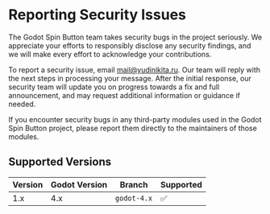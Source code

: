 # Reporting Security Issues

The Godot Spin Button team takes security bugs in the project seriously. We appreciate your efforts to responsibly disclose any security findings, and we will make every effort to acknowledge your contributions.

To report a security issue, email <mail@yudinikita.ru>. Our team will reply with the next steps in processing your message. After the initial response, our security team will update you on progress towards a fix and full announcement, and may request additional information or guidance if needed.

If you encounter security bugs in any third-party modules used in the Godot Spin Button project, please report them directly to the maintainers of those modules.

## Supported Versions

| Version | Godot Version | Branch | Supported  |
| ------- | ----|-----|------------- |
| 1.x  | 4.x | `godot-4.x` | :white_check_mark: |
